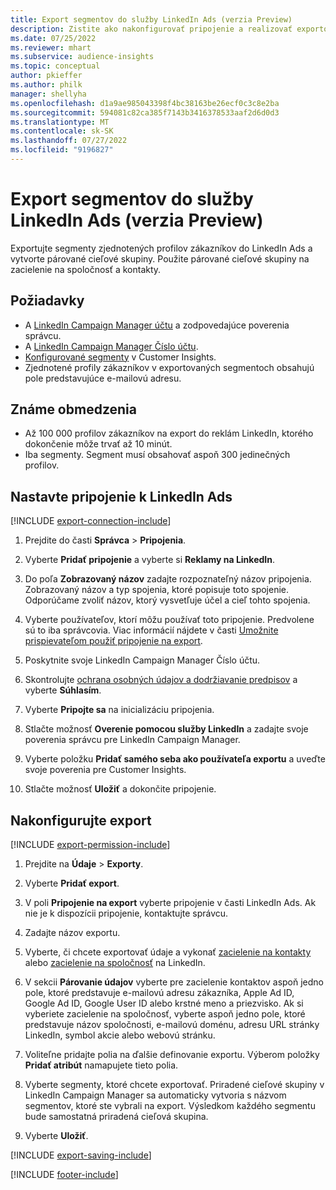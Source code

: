```yaml
---
title: Export segmentov do služby LinkedIn Ads (verzia Preview)
description: Zistite ako nakonfigurovať pripojenie a realizovať exportovanie do LinkedIn Ads.
ms.date: 07/25/2022
ms.reviewer: mhart
ms.subservice: audience-insights
ms.topic: conceptual
author: pkieffer
ms.author: philk
manager: shellyha
ms.openlocfilehash: d1a9ae985043398f4bc38163be26ecf0c3c8e2ba
ms.sourcegitcommit: 594081c82ca385f7143b3416378533aaf2d6d0d3
ms.translationtype: MT
ms.contentlocale: sk-SK
ms.lasthandoff: 07/27/2022
ms.locfileid: "9196827"
---
```

# <a name="export-segments-to-linkedin-ads-preview"></a>Export segmentov do služby LinkedIn Ads (verzia Preview)

Exportujte segmenty zjednotených profilov zákazníkov do LinkedIn Ads a vytvorte párované cieľové skupiny. Použite párované cieľové skupiny na zacielenie na spoločnosť a kontakty.

## <a name="prerequisites"></a>Požiadavky

- A [LinkedIn Campaign Manager účtu](https://business.linkedin.com/marketing-solutions/ads) a zodpovedajúce poverenia správcu.
- A [LinkedIn Campaign Manager Číslo účtu](https://www.linkedin.com/help/lms/answer/a424270).
- [Konfigurované segmenty](segments.md) v Customer Insights.
- Zjednotené profily zákazníkov v exportovaných segmentoch obsahujú pole predstavujúce e-mailovú adresu.

## <a name="known-limitations"></a>Známe obmedzenia

- Až 100 000 profilov zákazníkov na export do reklám LinkedIn, ktorého dokončenie môže trvať až 10 minút.
- Iba segmenty. Segment musí obsahovať aspoň 300 jedinečných profilov.

## <a name="set-up-connection-to-linkedin-ads"></a>Nastavte pripojenie k LinkedIn Ads

[!INCLUDE [export-connection-include](includes/export-connection-admn.md)]

1. Prejdite do časti **Správca** > **Pripojenia**.

1. Vyberte **Pridať pripojenie** a vyberte si **Reklamy na LinkedIn**.

1. Do poľa **Zobrazovaný názov** zadajte rozpoznateľný názov pripojenia. Zobrazovaný názov a typ spojenia, ktoré popisuje toto spojenie. Odporúčame zvoliť názov, ktorý vysvetľuje účel a cieľ tohto spojenia.

1. Vyberte používateľov, ktorí môžu používať toto pripojenie. Predvolene sú to iba správcovia. Viac informácií nájdete v časti [Umožnite prispievateľom použiť pripojenie na export](connections.md#allow-contributors-to-use-a-connection-for-exports).

1. Poskytnite svoje LinkedIn Campaign Manager Číslo účtu.

1. Skontrolujte [ochrana osobných údajov a dodržiavanie predpisov](connections.md#data-privacy-and-compliance) a vyberte **Súhlasím**.

1. Vyberte **Pripojte sa** na inicializáciu pripojenia.

1. Stlačte možnosť **Overenie pomocou služby LinkedIn** a zadajte svoje poverenia správcu pre LinkedIn Campaign Manager.

1. Vyberte položku **Pridať samého seba ako používateľa exportu** a uveďte svoje poverenia pre Customer Insights.

1. Stlačte možnosť **Uložiť** a dokončite pripojenie.

## <a name="configure-an-export"></a>Nakonfigurujte export

[!INCLUDE [export-permission-include](includes/export-permission.md)]

1. Prejdite na **Údaje** > **Exporty**.

1. Vyberte **Pridať export**.

1. V poli **Pripojenie na export** vyberte pripojenie v časti LinkedIn Ads. Ak nie je k dispozícii pripojenie, kontaktujte správcu.

1. Zadajte názov exportu.

1. Vyberte, či chcete exportovať údaje a vykonať [zacielenie na kontakty](https://business.linkedin.com/marketing-solutions/ad-targeting/contact-targeting) alebo [zacielenie na spoločnosť](https://business.linkedin.com/marketing-solutions/ad-targeting/account-targeting) na LinkedIn.

1. V sekcii **Párovanie údajov** vyberte pre zacielenie kontaktov aspoň jedno pole, ktoré predstavuje e-mailovú adresu zákazníka, Apple Ad ID, Google Ad ID, Google User ID alebo krstné meno a priezvisko. Ak si vyberiete zacielenie na spoločnosť, vyberte aspoň jedno pole, ktoré predstavuje názov spoločnosti, e-mailovú doménu, adresu URL stránky LinkedIn, symbol akcie alebo webovú stránku.

1. Voliteľne pridajte polia na ďalšie definovanie exportu. Výberom položky **Pridať atribút** namapujete tieto polia.

1. Vyberte segmenty, ktoré chcete exportovať. Priradené cieľové skupiny v LinkedIn Campaign Manager sa automaticky vytvoria s názvom segmentov, ktoré ste vybrali na export. Výsledkom každého segmentu bude samostatná priradená cieľová skupina.

1. Vyberte **Uložiť**.

[!INCLUDE [export-saving-include](includes/export-saving.md)]

[!INCLUDE [footer-include](includes/footer-banner.md)]

